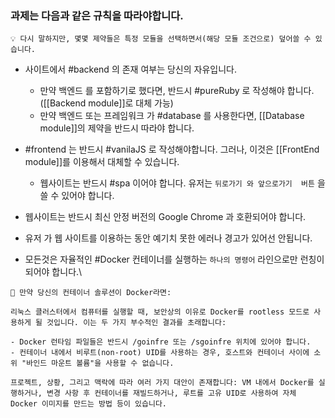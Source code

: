 
### 과제는 다음과 같은 규칙을 따라야합니다.
```
💡 다시 말하지만, 몇몇 제약들은 특정 모듈을 선택하면서(해당 모듈 조건으로) 덮어쓸 수 있습니다.
```

- 사이트에서 #backend 의 존재 여부는 당신의 자유입니다.
	- 만약 백엔드 를 포함하기로 했다면, 반드시 #pureRuby 로 작성해야 합니다.([[Backend module]]로 대체 가능)  
	- 만약 백엔드 또는 프레임워크 가 #database 를 사용한다면, [[Database module]]의 제약을 반드시 따라야 합니다.

- #frontend 는 반드시 #vanilaJS 로 작성해야합니다. 그러나, 이것은 [[FrontEnd module]]를 이용해서 대체할 수 있습니다.
	- 웹사이트는 반드시 #spa 이어야 합니다. 유저는 `뒤로가기 와 앞으로가기  버튼` 을 쓸 수 있어야 합니다.
	
- 웹사이트는 반드시 최신 안정 버전의 Google Chrome 과 호환되어야 합니다.

- 유저 가 웹 사이트를 이용하는 동안 예기치 못한 에러나 경고가 있어선 안됩니다.

- 모든것은 자율적인 #Docker 컨테이너를 실행하는 `하나의 명령어` 라인으로만 런칭이 되어야 합니다.\

```
🚨 만약 당신의 컨테이너 솔루션이 Docker라면:

리눅스 클러스터에서 컴퓨터를 실행할 때, 보안상의 이유로 Docker를 rootless 모드로 사용하게 될 것입니다. 이는 두 가지 부수적인 결과를 초래합니다:

- Docker 런타임 파일들은 반드시 /goinfre 또는 /sgoinfre 위치에 있어야 합니다.
- 컨테이너 내에서 비루트(non-root) UID를 사용하는 경우, 호스트와 컨테이너 사이에 소위 "바인드 마운트 볼륨"을 사용할 수 없습니다.

프로젝트, 상황, 그리고 맥락에 따라 여러 가지 대안이 존재합니다: VM 내에서 Docker를 실행하거나, 변경 사항 후 컨테이너를 재빌드하거나, 루트를 고유 UID로 사용하여 자체 Docker 이미지를 만드는 방법 등이 있습니다.
```
